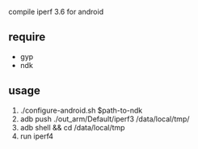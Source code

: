 compile iperf 3.6 for android

## require
- gyp
- ndk

## usage
1. ./configure-android.sh $path-to-ndk
2. adb push ./out_arm/Default/iperf3 /data/local/tmp/
3. adb shell && cd /data/local/tmp
4. run iperf4

